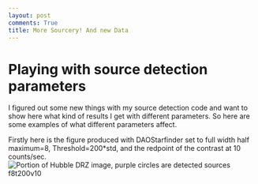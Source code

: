 ```yaml
---
layout: post
comments: True
title: More Sourcery! And new Data
---
```

# Playing with source detection parameters

I figured out some new things with my source detection code and want to show here what kind of results I get with different parameters. So here are some examples of what different parameters affect.

Firstly here is the figure produced with DAOStarfinder set to full width half maximum=8, Threshold=200*std, and the redpoint of the contrast at 10 counts/sec.
![Portion of Hubble DRZ image, purple circles are detected sources f8t200v10](ewolyror.github.io/images/sourcefigf8t200v10.png)
